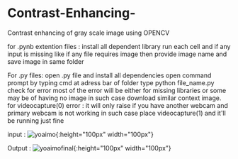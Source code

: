 # Contrast-Enhancing-
Contrast enhancing of gray scale image using OPENCV 

for .pynb extention files :
			install all dependent library
			run each cell and if any input is missing like if any file requires image then provide image name and save image in same folder
				

For .py files:
			open .py file and install all dependencies
			open command prompt by typing cmd at adress bar of folder
			type python file_name.py
			check for error most of the error will be either for missing libraries or some may be of having no  image in such case download similar context image.
			for videocapture(0) error : it will only raise if you have another webcam and primary webcam is not working in such case
			place videocapture(1) and it'll be running just fine

      
input : 
![yoaimo](https://user-images.githubusercontent.com/90118186/232495497-2e5f33e8-9ab9-446d-a1a5-c32053bf716a.png){:height="100px" width="100px"}

Output :
![yoaimofinal](https://user-images.githubusercontent.com/90118186/232495823-7963ccfb-cfb6-46ba-baac-f46cc37b70e3.png){:height="100px" width="100px"}

